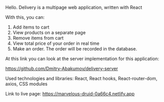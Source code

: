 Hello. Delivery is a multipage web application, written with React

With this, you can:

1. Add items to cart
2. View products on a separate page
3. Remove items from cart
4. View total price of your order in real time
5. Make an order. The order will be recorded in the database.

At this link you can look at the server implementation for this application:

https://github.com/Dmitry-Abakumov/delivery-server

Used technologies and libraries: React, React hooks, React-router-dom, axios, CSS modules

Link to live page: https://marvelous-druid-0a66c4.netlify.app
